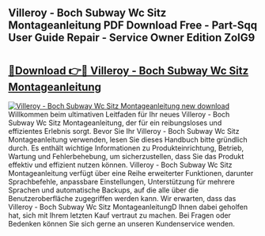 ## Villeroy - Boch Subway Wc Sitz Montageanleitung PDF Download Free - Part-Sqq User Guide Repair - Service Owner Edition ZoIG9

# <h2><a href="http://df78fpx.blite.top/?on=Villeroy+-+Boch+Subway+Wc+Sitz+Montageanleitung">🔗Download 👉🔴 Villeroy - Boch Subway Wc Sitz Montageanleitung</a></h2>

[![Villeroy - Boch Subway Wc Sitz Montageanleitung new download](https://i.imgur.com/lujVjoI.png)](http://df78fpx.blite.top/?on=Villeroy+-+Boch+Subway+Wc+Sitz+Montageanleitung)
Willkommen beim ultimativen Leitfaden für Ihr neues Villeroy - Boch Subway Wc Sitz Montageanleitung, der für ein reibungsloses und effizientes Erlebnis sorgt. Bevor Sie Ihr Villeroy - Boch Subway Wc Sitz Montageanleitung verwenden, lesen Sie dieses Handbuch bitte gründlich durch. Es enthält wichtige Informationen zu Produkteinrichtung, Betrieb, Wartung und Fehlerbehebung, um sicherzustellen, dass Sie das Produkt effektiv und effizient nutzen können. Villeroy - Boch Subway Wc Sitz Montageanleitung verfügt über eine Reihe erweiterter Funktionen, darunter Sprachbefehle, anpassbare Einstellungen, Unterstützung für mehrere Sprachen und automatische Backups, auf die alle über die Benutzeroberfläche zugegriffen werden kann. Wir erwarten, dass das Villeroy - Boch Subway Wc Sitz MontageanleitungD Ihnen dabei geholfen hat, sich mit Ihrem letzten Kauf vertraut zu machen. Bei Fragen oder Bedenken können Sie sich gerne an unseren Kundenservice wenden.
